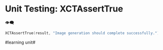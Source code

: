 # Unit Testing: XCTAssertTrue
👁️‍🗨️

```swift
XCTAssertTrue(result, "Image generation should complete successfully.")
```



#learning unit#
